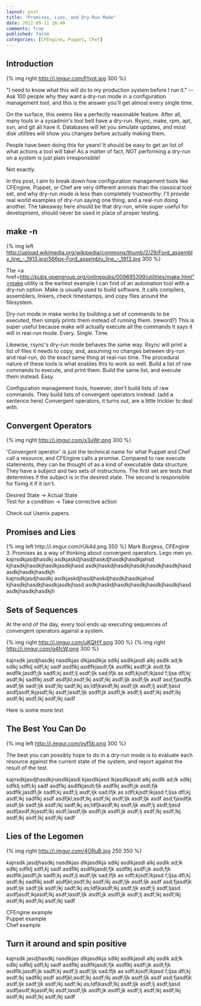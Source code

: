 ```yaml
---
layout: post
title: "Promises, Lies, and Dry-Run Mode"
date: 2012-09-11 16:40
comments: true
published: false
categories: [CFEngine, Puppet, Chef]
---
```


<h2>Introduction</h2>

{% img right http://i.imgur.com/Ftyot.jpg 300 %}

"I need to know what this will do to my production system before I run
it." -- Ask 100 people why they want a dry-run mode in a configuration
management tool, and this is the answer you'll get almost every single time.

On the surface, this seems like a perfectly reasonable feature. After
all, many tools in a sysadmin's tool belt have a dry-run. Rsync, 
make, rpm, apt, svn, and git all have it. Databases will let you
simulate updates, and most disk utilities will show you changes before actually making them.

People have been doing this for years! It should be easy to get an
list of what actions a tool will take! As a matter of fact, NOT performing a dry-run on a system is just plain irresponsible!

Not exactly. 

In this post, I aim to break down how  configuration management tools like CFEngine, Puppet, or Chef are very different
animals than the classical tool set, and why dry-run mode is less than
completely trustworthy. I'll provide real world examples of dry-run saying one thing, and a real-run doing another. 
The takeaway here should be that dry-run, while super useful for development, should never be used in place of proper testing.

<h2> make -n </h2>

{% img left http://upload.wikimedia.org/wikipedia/commons/thumb/2/29/Ford_assembly_line_-_1913.jpg/566px-Ford_assembly_line_-_1913.jpg 300 %}

The <a href=http://pubs.opengroup.org/onlinepubs/009695399/utilities/make.html">make</a>
utility is the earliest example I can find of an automation tool with
a dry-run option. Make is usually used to build software. It calls
compilers, assemblers, linkers, check timestamps, and copy files around the filesystem. 

Dry-run mode in make works by building a set of commands to be
executed, then simply prints them instead of running them. (reword?) This is
super useful because make will actually execute all the commands it says
it will in real-run mode. Every. Single. Time. 

Likewise, rsync's dry-run mode behaves the same way. Rsync will print
a list of files it needs to copy, and, assuming no changes between
dry-run and real-run, do the exact same thing at real-run time. The procedural nature of these tools is what enables this to work so
well. Build a list of raw commands to execute, and print them. Build the same list, and execute them instead. Easy.

Configuration management tools, however, don't build lists of raw
commands. They build lists of convergent operators instead. (add a
sentence here) Convergent operators, it turns out, are a little trickier to deal with.

<h2> Convergent Operators </h2>

{% img right http://i.imgur.com/x3uWr.png 300 %}

'Convergent operator' is just the technical name for what Puppet and
Chef call a resource, and CFEngine calls a promise. Compared to raw execute
statements, they can be thought of as a kind of executable data
structure. They have a subject and two sets of instructions. The first
set are tests that determines if the subject is in the desired state. The
second is responsible for fixing it if it isn't.

Desired State -> Actual State<br>
Test for a condition -> Take corrective action<br>

Check out Usenix papers.

<h2> Promises and Lies </h2>
{% img left http://i.imgur.com/rUk4d.png 350 %}
Mark Burgess, CFEngine 3.
Promises as a way of thinking about convergent operators.
Lego men yo.
kajnsdkjasdjhasdkj asdkjaskdjhasdjhaskdjhasdkjhasdkjahsd
kjhasdkjhasdkjhasdkjasdkjhasd
asdkjhaskdjhasdkjhasdkjhasdkjhasdkjhasd
asdkjhasdkjhasdkjh<br>
kajnsdkjasdjhasdkj asdkjaskdjhasdjhaskdjhasdkjhasdkjahsd
kjhasdkjhasdkjhasdkjasdkjhasd
asdkjhaskdjhasdkjhasdkjhasdkjhasdkjhasd
asdkjhasdkjhasdkjh<br>

<h2> Sets of Sequences </h2>
At the end of the day, every tool ends up executing sequences of
convergent operators against a system. 

{% img right http://i.imgur.com/uKQHY.png 300 %}
{% img right http://i.imgur.com/g4fcW.png 300 %}

kajnsdk jasdjhasdkj nasdlkjas dlkjasdlkja sdlkj asdlkjasdl alkj asdlk ad;lk
sdlkj sdfklj sdfl;kj sadf asdflkj asdlfkjasdl;fjk asdflkj asdfl;jk
asdl;fjk  asdflk;jasdfl;jk sadfl;kj asdf;lj asdf;ljk sad;lfjk as
sdfl;kjsdf;lkjasd f;ljsa dfl;kj asdf;lkj sadflkj asdf asdfjkl;asdf;lkj
asdf;lkj asdf;ljk asdf;ljk asdf asd;fjasdfjk asdf;ljk sadf;ljk
asdf;lkj sadf;lkj as;ldfjkasdf;lkj asdf;ljk asdf;lj asdf;ljasd
asdfjasdf;lkjasdf;lkj asdf;lasdf;ljk asdfl;jk asdfl;jk asdf;lj
asdf;lkj asdf;lkj asdf;lkj asdf;lkj asdf;lkj sadf

Here is some more text

<h2> The Best You Can Do </h2>

{% img left http://i.imgur.com/oyf5b.png 300 %}

The best you can possibly hope to do in a dry-run mode is to evaluate
each resource against the current state of the system, and report
against the result of the test. 

kajnsdkjasdjhasdkjnasdlkjasdl kjasdlkjasd lkjasdlkjasdl alkj asdlk ad;lk
sdlkj sdfklj sdfl;kj sadf asdflkj asdlfkjasdl;fjk asdflkj asdfl;jk
asdl;fjk  asdflk;jasdfl;jk sadfl;kj asdf;lj asdf;ljk sad;lfjk as
sdfl;kjsdf;lkjasd f;ljsa dfl;kj asdf;lkj sadflkj asdf asdfjkl;asdf;lkj
asdf;lkj asdf;ljk asdf;ljk asdf asd;fjasdfjk asdf;ljk sadf;ljk
asdf;lkj sadf;lkj as;ldfjkasdf;lkj asdf;ljk asdf;lj asdf;ljasd
asdfjasdf;lkjasdf;lkj asdf;lasdf;ljk asdfl;jk asdfl;jk asdf;lj
asdf;lkj asdf;lkj asdf;lkj asdf;lkj asdf;lkj sadf

<h2> Lies of the Legomen </h2>

{% img right http://i.imgur.com/4ORuB.jpg 250 350 %}

kajnsdk jasdjhasdkj nasdlkjas dlkjasdlkja sdlkj asdlkjasdl alkj asdlk ad;lk
sdlkj sdfklj sdfl;kj sadf asdflkj asdlfkjasdl;fjk asdflkj asdfl;jk
asdl;fjk  asdflk;jasdfl;jk sadfl;kj asdf;lj asdf;ljk sad;lfjk as
sdfl;kjsdf;lkjasd f;ljsa dfl;kj asdf;lkj sadflkj asdf asdfjkl;asdf;lkj
asdf;lkj asdf;ljk asdf;ljk asdf asd;fjasdfjk asdf;ljk sadf;ljk
asdf;lkj sadf;lkj as;ldfjkasdf;lkj asdf;ljk asdf;lj asdf;ljasd
asdfjasdf;lkjasdf;lkj asdf;lasdf;ljk asdfl;jk asdfl;jk asdf;lj
asdf;lkj asdf;lkj asdf;lkj asdf;lkj asdf;lkj sadf

CFEngine example<br>
Puppet example<br>
Chef example<br>

<h2> Turn it around and spin positive </h2>

kajnsdk jasdjhasdkj nasdlkjas dlkjasdlkja sdlkj asdlkjasdl alkj asdlk ad;lk
sdlkj sdfklj sdfl;kj sadf asdflkj asdlfkjasdl;fjk asdflkj asdfl;jk
asdl;fjk  asdflk;jasdfl;jk sadfl;kj asdf;lj asdf;ljk sad;lfjk as
sdfl;kjsdf;lkjasd f;ljsa dfl;kj asdf;lkj sadflkj asdf asdfjkl;asdf;lkj
asdf;lkj asdf;ljk asdf;ljk asdf asd;fjasdfjk asdf;ljk sadf;ljk
asdf;lkj sadf;lkj as;ldfjkasdf;lkj asdf;ljk asdf;lj asdf;ljasd
asdfjasdf;lkjasdf;lkj asdf;lasdf;ljk asdfl;jk asdfl;jk asdf;lj
asdf;lkj asdf;lkj asdf;lkj asdf;lkj asdf;lkj sadf
